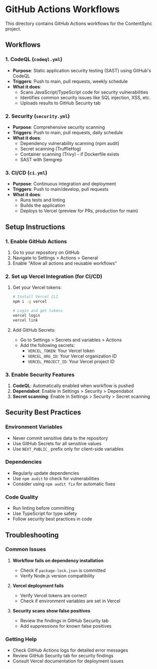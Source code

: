 # GitHub Actions Workflows

This directory contains GitHub Actions workflows for the ContentSync project.

## Workflows

### 1. CodeQL (`codeql.yml`)
- **Purpose**: Static application security testing (SAST) using GitHub's CodeQL
- **Triggers**: Push to main, pull requests, weekly schedule
- **What it does**: 
  - Scans JavaScript/TypeScript code for security vulnerabilities
  - Identifies common security issues like SQL injection, XSS, etc.
  - Uploads results to GitHub Security tab

### 2. Security (`security.yml`)
- **Purpose**: Comprehensive security scanning
- **Triggers**: Push to main, pull requests, daily schedule
- **What it does**:
  - Dependency vulnerability scanning (npm audit)
  - Secret scanning (TruffleHog)
  - Container scanning (Trivy) - if Dockerfile exists
  - SAST with Semgrep

### 3. CI/CD (`ci.yml`)
- **Purpose**: Continuous integration and deployment
- **Triggers**: Push to main/develop, pull requests
- **What it does**:
  - Runs tests and linting
  - Builds the application
  - Deploys to Vercel (preview for PRs, production for main)

## Setup Instructions

### 1. Enable GitHub Actions
1. Go to your repository on GitHub
2. Navigate to Settings > Actions > General
3. Enable "Allow all actions and reusable workflows"

### 2. Set up Vercel Integration (for CI/CD)
1. Get your Vercel tokens:
   ```bash
   # Install Vercel CLI
   npm i -g vercel
   
   # Login and get tokens
   vercel login
   vercel link
   ```

2. Add GitHub Secrets:
   - Go to Settings > Secrets and variables > Actions
   - Add the following secrets:
     - `VERCEL_TOKEN`: Your Vercel token
     - `VERCEL_ORG_ID`: Your Vercel organization ID
     - `VERCEL_PROJECT_ID`: Your Vercel project ID

### 3. Enable Security Features
1. **CodeQL**: Automatically enabled when workflow is pushed
2. **Dependabot**: Enable in Settings > Security > Dependabot
3. **Secret scanning**: Enable in Settings > Security > Secret scanning

## Security Best Practices

### Environment Variables
- Never commit sensitive data to the repository
- Use GitHub Secrets for all sensitive values
- Use `NEXT_PUBLIC_` prefix only for client-side variables

### Dependencies
- Regularly update dependencies
- Use `npm audit` to check for vulnerabilities
- Consider using `npm audit fix` for automatic fixes

### Code Quality
- Run linting before committing
- Use TypeScript for type safety
- Follow security best practices in code

## Troubleshooting

### Common Issues

1. **Workflow fails on dependency installation**
   - Check if `package-lock.json` is committed
   - Verify Node.js version compatibility

2. **Vercel deployment fails**
   - Verify Vercel tokens are correct
   - Check if environment variables are set in Vercel

3. **Security scans show false positives**
   - Review the findings in GitHub Security tab
   - Add suppressions for known false positives

### Getting Help
- Check GitHub Actions logs for detailed error messages
- Review GitHub Security tab for security findings
- Consult Vercel documentation for deployment issues 
